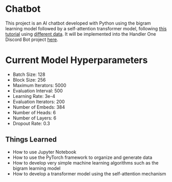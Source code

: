 # Chatbot

This project is an AI chatbot developed with Python using the bigram learning model followed by a self-attention transformer model, following [this tutorial](https://youtu.be/kCc8FmEb1nY?si=U23EW0zKkTpJCBUD) using  [different data](human_chat.txt). It will be implemented into the Handler One Discord Bot project [here](https://github.com/3r1cZ/Handler-One).

# Current Model Hyperparameters
* Batch Size: 128
* Block Size: 256
* Maximum Iterators: 5000
* Evaluation Interval: 500
* Learning Rate: 3e-4
* Evaluation Iterators: 200
* Number of Embeds: 384
* Number of Heads: 6
* Number of Layers: 6
* Dropout Rate: 0.3

## Things Learned
* How to use Jupyter Notebook
* How to use the PyTorch framework to organize and generate data
* How to develop very simple machine learning algorithms such as the bigram learning model
* How to develop a transformer model using the self-attention mechanism
